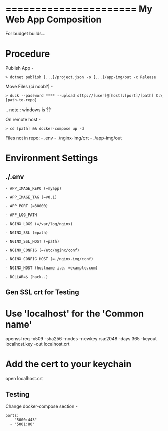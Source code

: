 ======================
My Web App Composition
======================

For budget builds...

Procedure
=========

Publish App -

`> dotnet publish [...]/project.json -o [...]/app-img/out -c Release`

Move Files (ci noob?) -

`> duck --password **** --upload sftp://[user]@[host]:[port]/[path] C:\[path-to-repo]` 

.. note:: windows is \??

On remote host -

`> cd [path] && docker-compose up -d`

Files not in repo:
    - .env
    - ./nginx-img/crt
    - ./app-img/out

Environment Settings
====================

./.env
-------
    
    - APP_IMAGE_REPO (=myapp)
    
    - APP_IMAGE_TAG (=v0.1)
    
    - APP_PORT (=30000)

    - APP_LOG_PATH
   
    - NGINX_LOGS (=/var/log/nginx)
    
    - NGINX_SSL (=path)
    
    - NGINX_SSL_HOST (=path)
    
    - NGINX_CONFIG (=/etc/nginx/conf)
    
    - NGINX_CONFIG_HOST (=./nginx-img/conf)

    - NGINX_HOST (hostname i.e. =example.com)
  
    - DOLLAR=$ (hack..)


Gen SSL crt for Testing
-----------------------

# Use 'localhost' for the 'Common name'
openssl req -x509 -sha256 -nodes -newkey rsa:2048 -days 365 -keyout localhost.key -out localhost.crt

# Add the cert to your keychain
open localhost.crt

Testing
-------

Change docker-compose section -

    ports:
      - "5000:443"
      - "5001:80"
